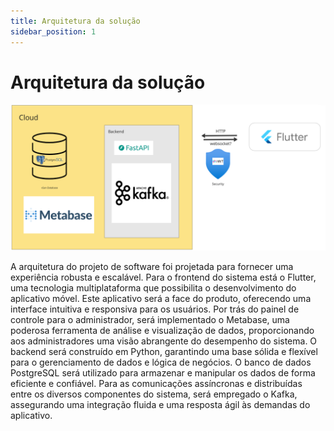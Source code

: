 ```yaml
---
title: Arquitetura da solução 
sidebar_position: 1
---
```


# Arquitetura da solução 

![arquitetura](../../../static/img/arquitetura.png)

A arquitetura do projeto de software foi projetada para fornecer uma experiência robusta e escalável. Para o frontend do sistema está o Flutter, uma tecnologia multiplataforma que possibilita o desenvolvimento do aplicativo móvel. Este aplicativo será a face do produto, oferecendo uma interface intuitiva e responsiva para os usuários. Por trás do painel de controle para o administrador, será implementado o Metabase, uma poderosa ferramenta de análise e visualização de dados, proporcionando aos administradores uma visão abrangente do desempenho do sistema. O backend será construído em Python, garantindo uma base sólida e flexível para o gerenciamento de dados e lógica de negócios. O banco de dados PostgreSQL será utilizado para armazenar e manipular os dados de forma eficiente e confiável. Para as comunicações assíncronas e distribuídas entre os diversos componentes do sistema, será empregado o Kafka, assegurando uma integração fluida e uma resposta ágil às demandas do aplicativo.
